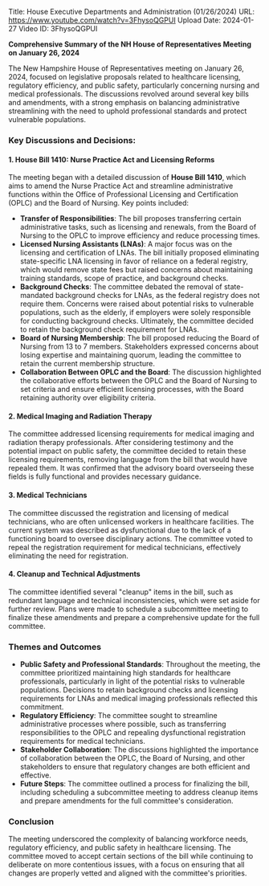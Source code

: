 Title: House Executive Departments and Administration (01/26/2024)
URL: https://www.youtube.com/watch?v=3FhysoQGPUI
Upload Date: 2024-01-27
Video ID: 3FhysoQGPUI

**Comprehensive Summary of the NH House of Representatives Meeting on January 26, 2024**

The New Hampshire House of Representatives meeting on January 26, 2024, focused on legislative proposals related to healthcare licensing, regulatory efficiency, and public safety, particularly concerning nursing and medical professionals. The discussions revolved around several key bills and amendments, with a strong emphasis on balancing administrative streamlining with the need to uphold professional standards and protect vulnerable populations.

### **Key Discussions and Decisions:**

#### **1. House Bill 1410: Nurse Practice Act and Licensing Reforms**
The meeting began with a detailed discussion of **House Bill 1410**, which aims to amend the Nurse Practice Act and streamline administrative functions within the Office of Professional Licensing and Certification (OPLC) and the Board of Nursing. Key points included:
- **Transfer of Responsibilities**: The bill proposes transferring certain administrative tasks, such as licensing and renewals, from the Board of Nursing to the OPLC to improve efficiency and reduce processing times.
- **Licensed Nursing Assistants (LNAs)**: A major focus was on the licensing and certification of LNAs. The bill initially proposed eliminating state-specific LNA licensing in favor of reliance on a federal registry, which would remove state fees but raised concerns about maintaining training standards, scope of practice, and background checks.
- **Background Checks**: The committee debated the removal of state-mandated background checks for LNAs, as the federal registry does not require them. Concerns were raised about potential risks to vulnerable populations, such as the elderly, if employers were solely responsible for conducting background checks. Ultimately, the committee decided to retain the background check requirement for LNAs.
- **Board of Nursing Membership**: The bill proposed reducing the Board of Nursing from 13 to 7 members. Stakeholders expressed concerns about losing expertise and maintaining quorum, leading the committee to retain the current membership structure.
- **Collaboration Between OPLC and the Board**: The discussion highlighted the collaborative efforts between the OPLC and the Board of Nursing to set criteria and ensure efficient licensing processes, with the Board retaining authority over eligibility criteria.

#### **2. Medical Imaging and Radiation Therapy**
The committee addressed licensing requirements for medical imaging and radiation therapy professionals. After considering testimony and the potential impact on public safety, the committee decided to retain these licensing requirements, removing language from the bill that would have repealed them. It was confirmed that the advisory board overseeing these fields is fully functional and provides necessary guidance.

#### **3. Medical Technicians**
The committee discussed the registration and licensing of medical technicians, who are often unlicensed workers in healthcare facilities. The current system was described as dysfunctional due to the lack of a functioning board to oversee disciplinary actions. The committee voted to repeal the registration requirement for medical technicians, effectively eliminating the need for registration.

#### **4. Cleanup and Technical Adjustments**
The committee identified several "cleanup" items in the bill, such as redundant language and technical inconsistencies, which were set aside for further review. Plans were made to schedule a subcommittee meeting to finalize these amendments and prepare a comprehensive update for the full committee.

### **Themes and Outcomes**
- **Public Safety and Professional Standards**: Throughout the meeting, the committee prioritized maintaining high standards for healthcare professionals, particularly in light of the potential risks to vulnerable populations. Decisions to retain background checks and licensing requirements for LNAs and medical imaging professionals reflected this commitment.
- **Regulatory Efficiency**: The committee sought to streamline administrative processes where possible, such as transferring responsibilities to the OPLC and repealing dysfunctional registration requirements for medical technicians.
- **Stakeholder Collaboration**: The discussions highlighted the importance of collaboration between the OPLC, the Board of Nursing, and other stakeholders to ensure that regulatory changes are both efficient and effective.
- **Future Steps**: The committee outlined a process for finalizing the bill, including scheduling a subcommittee meeting to address cleanup items and prepare amendments for the full committee's consideration.

### **Conclusion**
The meeting underscored the complexity of balancing workforce needs, regulatory efficiency, and public safety in healthcare licensing. The committee moved to accept certain sections of the bill while continuing to deliberate on more contentious issues, with a focus on ensuring that all changes are properly vetted and aligned with the committee's priorities.